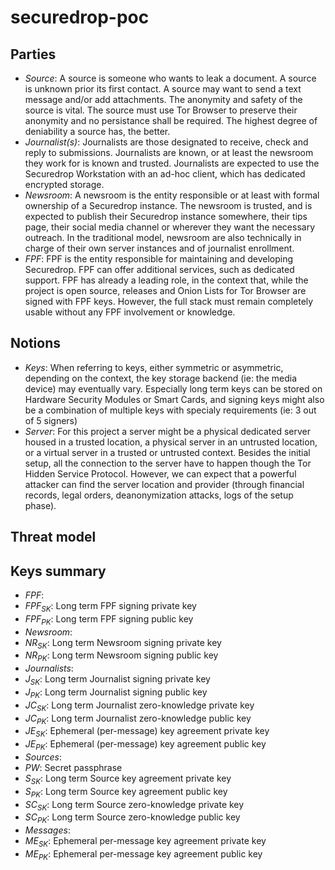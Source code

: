 # securedrop-poc
## Parties
  * _Source_: A source is someone who wants to leak a document. A source is unknown prior its first contact. A source may want to send a text message and/or add attachments. The anonymity and safety of the source is vital. The source must use Tor Browser to preserve their anonymity and no persistance shall be required. The highest degree of deniability a source has, the better.
  * _Journalist(s)_: Journalists are those designated to receive, check and reply to submissions. Journalists are known, or at least the newsroom they work for is known and trusted. Journalists are expected to use the Securedrop Workstation with an ad-hoc client, which has dedicated encrypted storage.
  * _Newsroom_: A newsroom is the entity responsible or at least with formal ownership of a Securedrop instance. The newsroom is trusted, and is expected to publish their Securedrop instance somewhere, their tips page, their social media channel or wherever they want the necessary outreach. In the traditional model, newsroom are also technically in charge of their own server instances and of journalist enrollment.
  * _FPF_: FPF is the entity responsible for maintaining and developing Securedrop. FPF can offer additional services, such as dedicated support. FPF has already a leading role, in the context that, while the project is open source, releases and Onion Lists for Tor Browser are signed with FPF keys. However, the full stack must remain completely usable without any FPF involvement or knowledge.

## Notions
  * _Keys_: When referring to keys, either symmetric or asymmetric, depending on the context, the key storage backend (ie: the media device) may eventually vary. Especially long term keys can be stored on Hardware Security Modules or Smart Cards, and signing keys might also be a combination of multiple keys with specialy requirements (ie: 3 out of 5 signers)
  * _Server_: For this project a server might be a physical dedicated server housed in a trusted location, a physical server in an untrusted location, or a virtual server in a trusted or untrusted context. Besides the initial setup, all the connection to the server have to happen though the Tor Hidden Service Protocol. However, we can expect that a powerful attacker can find the server location and provider (through financial records, legal orders, deanonymization attacks, logs of the setup phase).

## Threat model

## Keys summary
 * _FPF_:
  * *FPF<sub>SK</sub>*: Long term FPF signing private key
  * *FPF<sub>PK</sub>*: Long term FPF signing public key
 * _Newsroom_:
  * *NR<sub>SK</sub>*: Long term Newsroom signing private key
  * *NR<sub>PK</sub>*: Long term Newsroom signing public key
 * _Journalists_:
  * *J<sub>SK</sub>*: Long term Journalist signing private key
  * *J<sub>PK</sub>*: Long term Journalist signing public key
  * *JC<sub>SK</sub>*: Long term Journalist zero-knowledge private key
  * *JC<sub>PK</sub>*: Long term Journalist zero-knowledge public key
  * *JE<sub>SK</sub>*: Ephemeral (per-message) key agreement private key
  * *JE<sub>PK</sub>*: Ephemeral (per-message) key agreement public key
 * _Sources_:
  * *PW*: Secret passphrase
  * *S<sub>SK</sub>*: Long term Source key agreement private key
  * *S<sub>PK</sub>*: Long term Source key agreement public key
  * *SC<sub>SK</sub>*: Long term Source zero-knowledge private key
  * *SC<sub>PK</sub>*: Long term Source zero-knowledge public key
 * _Messages_:
  * *ME<sub>SK</sub>*: Ephemeral per-message key agreement private key
  * *ME<sub>PK</sub>*: Ephemeral per-message key agreement public key
